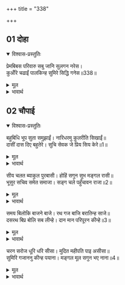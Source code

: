 +++
title = "338"

+++


## 01 दोहा
<details open><summary>विश्वास-प्रस्तुतिः</summary>

प्रेमबिबस परिवारु सबु जानि सुलगन नरेस।  
कुअँरि चढाईं पालकिन्ह सुमिरे सिद्धि गनेस॥338॥
</details>
<details><summary>मूल</summary>

प्रेमबिबस परिवारु सबु जानि सुलगन नरेस।  
कुअँरि चढाईं पालकिन्ह सुमिरे सिद्धि गनेस॥338॥
</details>

<details><summary>भावार्थ</summary>

सारा परिवार प्रेम में विवश है। राजा ने सुन्दर मुहूर्त जानकर सिद्धि सहित गणेशजी का स्मरण करके कन्याओं को पालकियों पर चढाया॥338॥
</details>





## 02 चौपाई
<details open><summary>विश्वास-प्रस्तुतिः</summary>

बहुबिधि भूप सुता समुझाईं। नारिधरमु कुलरीति सिखाईं॥  
दासीं दास दिए बहुतेरे। सुचि सेवक जे प्रिय सिय केरे॥1॥
</details>
<details><summary>मूल</summary>

बहुबिधि भूप सुता समुझाईं। नारिधरमु कुलरीति सिखाईं॥  
दासीं दास दिए बहुतेरे। सुचि सेवक जे प्रिय सिय केरे॥1॥
</details>

<details><summary>भावार्थ</summary>

राजा ने पुत्रियों को बहुत प्रकार से समझाया और उन्हें स्त्रियों का धर्म और कुल की रीति सिखाई। बहुत से दासी-दास दिए, जो सीताजी के प्रिय और विश्वास पात्र सेवक थे॥1॥
</details>

सीय चलत ब्याकुल पुरबासी। होहिं सगुन सुभ मङ्गल रासी॥  
भूसुर सचिव समेत समाजा। सङ्ग चले पहुँचावन राजा॥2॥

<details><summary>मूल</summary>

सीय चलत ब्याकुल पुरबासी। होहिं सगुन सुभ मङ्गल रासी॥  
भूसुर सचिव समेत समाजा। सङ्ग चले पहुँचावन राजा॥2॥
</details>

<details><summary>भावार्थ</summary>

सीताजी के चलते समय जनकपुरवासी व्याकुल हो गए। मङ्गल की राशि शुभ शकुन हो रहे हैं। ब्राह्मण और मन्त्रियों के समाज सहित राजा जनकजी उन्हें पहुँचाने के लिए साथ चले॥2॥
</details>

समय बिलोकि बाजने बाजे। रथ गज बाजि बरातिन्ह साजे॥  
दसरथ बिप्र बोलि सब लीन्हे। दान मान परिपूरन कीन्हे॥3॥

<details><summary>मूल</summary>

समय बिलोकि बाजने बाजे। रथ गज बाजि बरातिन्ह साजे॥  
दसरथ बिप्र बोलि सब लीन्हे। दान मान परिपूरन कीन्हे॥3॥
</details>

<details><summary>भावार्थ</summary>

समय देखकर बाजे बजने लगे। बारातियों ने रथ, हाथी और घोडे सजाए। दशरथजी ने सब ब्राह्मणों को बुला लिया और उन्हें दान और सम्मान से परिपूर्ण कर दिया॥3॥
</details>

चरन सरोज धूरि धरि सीसा। मुदित महीपति पाइ असीसा॥  
सुमिरि गजाननु कीन्ह पयाना। मङ्गल मूल सगुन भए नाना॥4॥

<details><summary>मूल</summary>

चरन सरोज धूरि धरि सीसा। मुदित महीपति पाइ असीसा॥  
सुमिरि गजाननु कीन्ह पयाना। मङ्गल मूल सगुन भए नाना॥4॥
</details>

<details><summary>भावार्थ</summary>

उनके चरण कमलों की धूलि सिर पर रखकर और आशीर्वाद पाकर राजा प्रसन्न हुए। गणेश जी का स्मरण कर के यात्रा की, नाना प्रकार के मङ्गल के मूल सगुन हुए॥4॥
</details>
